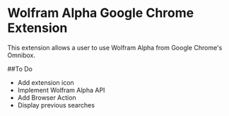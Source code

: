 Wolfram Alpha Google Chrome Extension
====================================

This extension allows a user to use Wolfram Alpha from Google Chrome's Omnibox.


##To Do
* Add extension icon
* Implement Wolfram Alpha API
* Add Browser Action
* Display previous searches